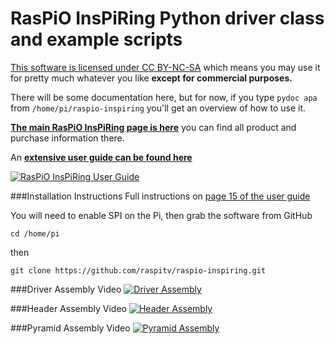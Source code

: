# RasPiO InsPiRing Python driver class and example scripts

[This software is licensed under CC BY-NC-SA](https://creativecommons.org/licenses/by-nc-sa/4.0/)
which means you may use it for pretty much whatever you like **except for commercial purposes.**

There will be some documentation here, but for now, if you type ```pydoc apa```
from ```/home/pi/raspio-inspiring``` you'll get an overview of how to use it.

**[The main RasPiO InsPiRing page is here](http://rasp.io/inspiring)** you can find all product and purchase information there.

An **[extensive user guide can be found here](http://rasp.io/wp-content/uploads/2017/06/raspio-inspiring-guide.pdf)**

[![RasPiO InsPiRing User Guide](http://rasp.io/wp-content/uploads/2017/06/RasPiO-InsPiRing-User-Guide.png)](http://rasp.io/wp-content/uploads/2017/06/raspio-inspiring-guide.pdf)

###Installation Instructions
Full instructions on [page 15 of the user guide](http://rasp.io/wp-content/uploads/2017/06/raspio-inspiring-guide.pdf#page=15)

You will need to enable SPI on the Pi, then grab the software from GitHub

```cd /home/pi```

then

```git clone https://github.com/raspitv/raspio-inspiring.git```


###Driver Assembly Video
[![Driver Assembly](http://rasp.io/wp-content/uploads/2017/07/Driver-assembly.png)](https://youtu.be/TyhNENlXlYk)

###Header Assembly Video
[![Header Assembly](http://rasp.io/wp-content/uploads/2017/07/Straight-8-headers.png)](https://youtu.be/ySVLg9muw9c)

###Pyramid Assembly Video
[![Pyramid Assembly](http://rasp.io/wp-content/uploads/2017/07/Pyramid-assembly.png)](https://youtu.be/Yt9tsg5DmtM)